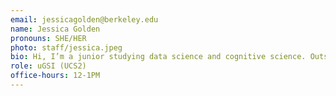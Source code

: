 ```yaml
---
email: jessicagolden@berkeley.edu
name: Jessica Golden 
pronouns: SHE/HER
photo: staff/jessica.jpeg
bio: Hi, I’m a junior studying data science and cognitive science. Outside of school, I love solving puzzles, playing percussion in UCBSO, staring at squirrels, crocheting, and journaling!
role: uGSI (UCS2)
office-hours: 12-1PM
---
```

